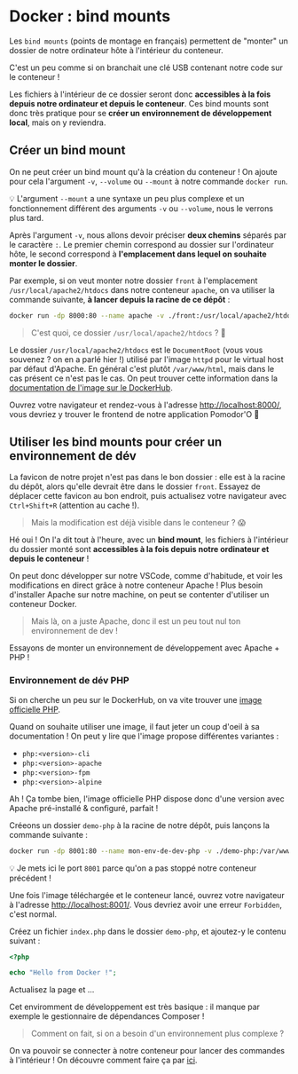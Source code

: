 # Docker : bind mounts

Les `bind mounts` (points de montage en français) permettent de "monter" un dossier de notre ordinateur hôte à l'intérieur du conteneur.

C'est un peu comme si on branchait une clé USB contenant notre code sur le conteneur !

Les fichiers à l'intérieur de ce dossier seront donc **accessibles à la fois depuis notre ordinateur et depuis le conteneur**. Ces bind mounts sont donc très pratique pour se **créer un environnement de développement local**, mais on y reviendra.

## Créer un bind mount

On ne peut créer un bind mount qu'à la création du conteneur ! On ajoute pour cela l'argument `-v`, `--volume` ou `--mount` à notre commande `docker run`.

💡 L'argument `--mount` a une syntaxe un peu plus complexe et un fonctionnement différent des arguments `-v` ou `--volume`, nous le verrons plus tard.

Après l'argument `-v`, nous allons devoir préciser **deux chemins** séparés par le caractère `:`. Le premier chemin correspond au dossier sur l'ordinateur hôte, le second correspond à **l'emplacement dans lequel on souhaite monter le dossier**.

Par exemple, si on veut monter notre dossier `front` à l'emplacement `/usr/local/apache2/htdocs` dans notre conteneur `apache`, on va utiliser la commande suivante, **à lancer depuis la racine de ce dépôt** :

```bash
docker run -dp 8000:80 --name apache -v ./front:/usr/local/apache2/htdocs/ httpd
```

> C'est quoi, ce dossier `/usr/local/apache2/htdocs` ? 🤔

Le dossier `/usr/local/apache2/htdocs` est le `DocumentRoot` (vous vous souvenez ? on en a parlé hier !) utilisé par l'image `httpd` pour le virtual host par défaut d'Apache. En général c'est plutôt `/var/www/html`, mais dans le cas présent ce n'est pas le cas. On peut trouver cette information dans la [documentation de l'image sur le DockerHub](https://hub.docker.com/_/httpd).

Ouvrez votre navigateur et rendez-vous à l'adresse [http://localhost:8000/](http://localhost:8000/), vous devriez y trouver le frontend de notre application Pomodor'O 🎉

## Utiliser les bind mounts pour créer un environnement de dév

La favicon de notre projet n'est pas dans le bon dossier : elle est à la racine du dépôt, alors qu'elle devrait être dans le dossier `front`. Essayez de déplacer cette favicon au bon endroit, puis actualisez votre navigateur avec `Ctrl+Shift+R` (attention au cache !).

> Mais la modification est déjà visible dans le conteneur ? 😱

Hé oui ! On l'a dit tout à l'heure, avec un **bind mount**, les fichiers à l'intérieur du dossier monté sont **accessibles à la fois depuis notre ordinateur et depuis le conteneur** !

On peut donc développer sur notre VSCode, comme d'habitude, et voir les modifications en direct grâce à notre conteneur Apache ! Plus besoin d'installer Apache sur notre machine, on peut se contenter d'utiliser un conteneur Docker.

> Mais là, on a juste Apache, donc il est un peu tout nul ton environnement de dev !

Essayons de monter un environnement de développement avec Apache + PHP !

### Environnement de dév PHP

Si on cherche un peu sur le DockerHub, on va vite trouver une [image officielle PHP](https://hub.docker.com/_/php).

Quand on souhaite utiliser une image, il faut jeter un coup d'oeil à sa documentation ! On peut y lire que l'image propose différentes variantes :

- `php:<version>-cli`
- `php:<version>-apache`
- `php:<version>-fpm`
- `php:<version>-alpine`

Ah ! Ça tombe bien, l'image officielle PHP dispose donc d'une version avec Apache pré-installé & configuré, parfait !

Créeons un dossier `demo-php` à la racine de notre dépôt, puis lançons la commande suivante :

```bash
docker run -dp 8001:80 --name mon-env-de-dev-php -v ./demo-php:/var/www/html php:8.2-apache
```

💡 Je mets ici le port `8001` parce qu'on a pas stoppé notre conteneur précédent !

Une fois l'image téléchargée et le conteneur lancé, ouvrez votre navigateur à l'adresse [http://localhost:8001/](http://localhost:8001/). Vous devriez avoir une erreur `Forbidden`, c'est normal.

Créez un fichier `index.php` dans le dossier `demo-php`, et ajoutez-y le contenu suivant :

```php
<?php

echo "Hello from Docker !";
```

Actualisez la page et ...


Cet enviromment de développement est très basique : il manque par exemple le gestionnaire de dépendances Composer !

> Comment on fait, si on a besoin d'un environnement plus complexe ?

On va pouvoir se connecter à notre conteneur pour lancer des commandes à l'intérieur ! On découvre comment faire ça par [ici](./08-docker-exec.md).
